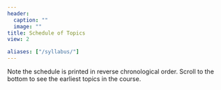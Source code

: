 ```yaml
---
header:
  caption: ""
  image: ""
title: Schedule of Topics
view: 2

aliases: ["/syllabus/"]
---
```


Note the schedule is printed in reverse chronological order. Scroll to the bottom to see the earliest topics in the course.

